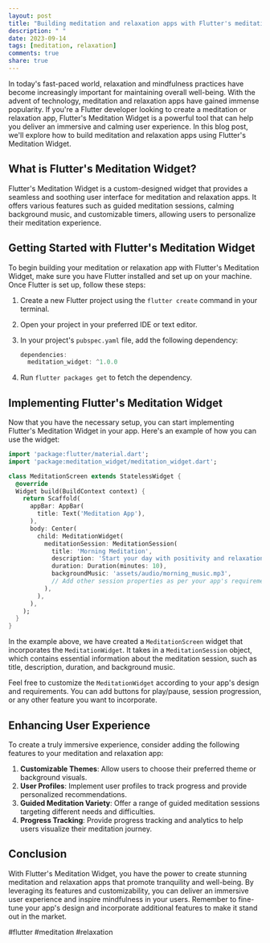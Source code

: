 ```yaml
---
layout: post
title: "Building meditation and relaxation apps with Flutter's meditation widget"
description: " "
date: 2023-09-14
tags: [meditation, relaxation]
comments: true
share: true
---
```


In today's fast-paced world, relaxation and mindfulness practices have become increasingly important for maintaining overall well-being. With the advent of technology, meditation and relaxation apps have gained immense popularity. If you're a Flutter developer looking to create a meditation or relaxation app, Flutter's Meditation Widget is a powerful tool that can help you deliver an immersive and calming user experience. In this blog post, we'll explore how to build meditation and relaxation apps using Flutter's Meditation Widget.

## What is Flutter's Meditation Widget?

Flutter's Meditation Widget is a custom-designed widget that provides a seamless and soothing user interface for meditation and relaxation apps. It offers various features such as guided meditation sessions, calming background music, and customizable timers, allowing users to personalize their meditation experience.

## Getting Started with Flutter's Meditation Widget

To begin building your meditation or relaxation app with Flutter's Meditation Widget, make sure you have Flutter installed and set up on your machine. Once Flutter is set up, follow these steps:

1. Create a new Flutter project using the `flutter create` command in your terminal.
2. Open your project in your preferred IDE or text editor.
3. In your project's `pubspec.yaml` file, add the following dependency:

   ```dart
   dependencies:
     meditation_widget: ^1.0.0
   ```

4. Run `flutter packages get` to fetch the dependency.

## Implementing Flutter's Meditation Widget

Now that you have the necessary setup, you can start implementing Flutter's Meditation Widget in your app. Here's an example of how you can use the widget:

```dart
import 'package:flutter/material.dart';
import 'package:meditation_widget/meditation_widget.dart';

class MeditationScreen extends StatelessWidget {
  @override
  Widget build(BuildContext context) {
    return Scaffold(
      appBar: AppBar(
        title: Text('Meditation App'),
      ),
      body: Center(
        child: MeditationWidget(
          meditationSession: MeditationSession(
            title: 'Morning Meditation',
            description: 'Start your day with positivity and relaxation.',
            duration: Duration(minutes: 10),
            backgroundMusic: 'assets/audio/morning_music.mp3',
            // Add other session properties as per your app's requirements
          ),
        ),
      ),
    );
  }
}
```

In the example above, we have created a `MeditationScreen` widget that incorporates the `MeditationWidget`. It takes in a `MeditationSession` object, which contains essential information about the meditation session, such as title, description, duration, and background music.

Feel free to customize the `MeditationWidget` according to your app's design and requirements. You can add buttons for play/pause, session progression, or any other feature you want to incorporate.

## Enhancing User Experience

To create a truly immersive experience, consider adding the following features to your meditation and relaxation app:

1. **Customizable Themes**: Allow users to choose their preferred theme or background visuals.
2. **User Profiles**: Implement user profiles to track progress and provide personalized recommendations.
3. **Guided Meditation Variety**: Offer a range of guided meditation sessions targeting different needs and difficulties.
4. **Progress Tracking**: Provide progress tracking and analytics to help users visualize their meditation journey.

## Conclusion

With Flutter's Meditation Widget, you have the power to create stunning meditation and relaxation apps that promote tranquility and well-being. By leveraging its features and customizability, you can deliver an immersive user experience and inspire mindfulness in your users. Remember to fine-tune your app's design and incorporate additional features to make it stand out in the market.

#flutter #meditation #relaxation
